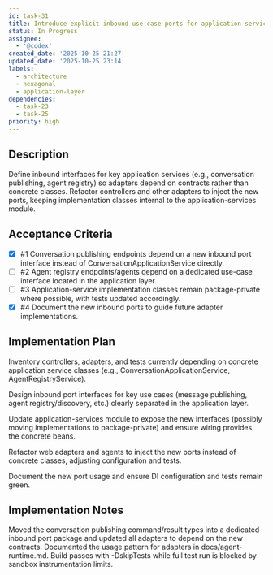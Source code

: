 ```yaml
---
id: task-31
title: Introduce explicit inbound use-case ports for application services
status: In Progress
assignee:
  - '@codex'
created_date: '2025-10-25 21:27'
updated_date: '2025-10-25 23:14'
labels:
  - architecture
  - hexagonal
  - application-layer
dependencies:
  - task-23
  - task-25
priority: high
---
```


## Description

<!-- SECTION:DESCRIPTION:BEGIN -->
Define inbound interfaces for key application services (e.g., conversation publishing, agent registry) so adapters depend on contracts rather than concrete classes. Refactor controllers and other adapters to inject the new ports, keeping implementation classes internal to the application-services module.
<!-- SECTION:DESCRIPTION:END -->

## Acceptance Criteria
<!-- AC:BEGIN -->
- [x] #1 Conversation publishing endpoints depend on a new inbound port interface instead of ConversationApplicationService directly.
- [ ] #2 Agent registry endpoints/agents depend on a dedicated use-case interface located in the application layer.
- [ ] #3 Application-service implementation classes remain package-private where possible, with tests updated accordingly.
- [x] #4 Document the new inbound ports to guide future adapter implementations.
<!-- AC:END -->

## Implementation Plan

<!-- SECTION:PLAN:BEGIN -->
Inventory controllers, adapters, and tests currently depending on concrete application service classes (e.g., ConversationApplicationService, AgentRegistryService).

Design inbound port interfaces for key use cases (message publishing, agent registry/discovery, etc.) clearly separated in the application layer.

Update application-services module to expose the new interfaces (possibly moving implementations to package-private) and ensure wiring provides the concrete beans.

Refactor web adapters and agents to inject the new ports instead of concrete classes, adjusting configuration and tests.

Document the new port usage and ensure DI configuration and tests remain green.
<!-- SECTION:PLAN:END -->

## Implementation Notes

<!-- SECTION:NOTES:BEGIN -->
Moved the conversation publishing command/result types into a dedicated inbound port package and updated all adapters to depend on the new contracts. Documented the usage pattern for adapters in docs/agent-runtime.md. Build passes with -DskipTests while full test run is blocked by sandbox instrumentation limits.
<!-- SECTION:NOTES:END -->
